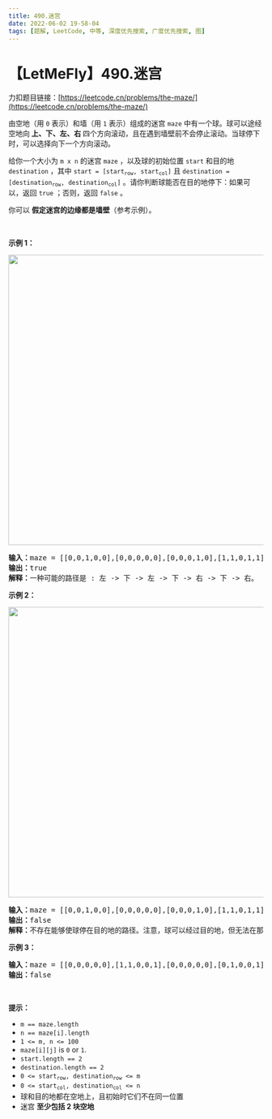 ```yaml
---
title: 490.迷宫
date: 2022-06-02 19-58-04
tags: [题解, LeetCode, 中等, 深度优先搜索, 广度优先搜索, 图]
---
```


# 【LetMeFly】490.迷宫

力扣题目链接：[https://leetcode.cn/problems/the-maze/](https://leetcode.cn/problems/the-maze/)

由空地（用 <code>0</code> 表示）和墙（用 <code>1</code> 表示）组成的迷宫 <code>maze</code> 中有一个球。球可以途经空地向<strong> 上、下、左、右 </strong>四个方向滚动，且在遇到墙壁前不会停止滚动。当球停下时，可以选择向下一个方向滚动。
<div class="top-view__1vxA">
<div class="original__bRMd">
<div>
<p>给你一个大小为 <code>m x n</code> 的迷宫 <code>maze</code> ，以及球的初始位置 <code>start</code> 和目的地 <code>destination</code> ，其中 <code>start = [start<sub>row</sub>, start<sub>col</sub>]</code> 且 <code>destination = [destination<sub>row</sub>, destination<sub>col</sub>]</code> 。请你判断球能否在目的地停下：如果可以，返回 <code>true</code> ；否则，返回 <code>false</code> 。</p>

<p>你可以 <strong>假定迷宫的边缘都是墙壁</strong>（参考示例）。</p>

<p> </p>

<p><strong>示例 1：</strong></p>
<img alt="" src="https://assets.leetcode.com/uploads/2021/03/31/maze1-1-grid.jpg" style="width: 573px; height: 573px;" />
<pre>
<strong>输入：</strong>maze = [[0,0,1,0,0],[0,0,0,0,0],[0,0,0,1,0],[1,1,0,1,1],[0,0,0,0,0]], start = [0,4], destination = [4,4]
<strong>输出：</strong>true
<strong>解释：</strong>一种可能的路径是 : 左 -> 下 -> 左 -> 下 -> 右 -> 下 -> 右。
</pre>

<p><strong>示例 2：</strong></p>
<img alt="" src="https://assets.leetcode.com/uploads/2021/03/31/maze1-2-grid.jpg" style="width: 573px; height: 573px;" />
<pre>
<strong>输入：</strong>maze = [[0,0,1,0,0],[0,0,0,0,0],[0,0,0,1,0],[1,1,0,1,1],[0,0,0,0,0]], start = [0,4], destination = [3,2]
<strong>输出：</strong>false
<strong>解释：</strong>不存在能够使球停在目的地的路径。注意，球可以经过目的地，但无法在那里停驻。
</pre>

<p><strong>示例 3：</strong></p>

<pre>
<strong>输入：</strong>maze = [[0,0,0,0,0],[1,1,0,0,1],[0,0,0,0,0],[0,1,0,0,1],[0,1,0,0,0]], start = [4,3], destination = [0,1]
<strong>输出：</strong>false
</pre>

<p> </p>

<p><strong>提示：</strong></p>

<ul>
	<li><code>m == maze.length</code></li>
	<li><code>n == maze[i].length</code></li>
	<li><code>1 <= m, n <= 100</code></li>
	<li><code>maze[i][j]</code> is <code>0</code> or <code>1</code>.</li>
	<li><code>start.length == 2</code></li>
	<li><code>destination.length == 2</code></li>
	<li><code>0 <= start<sub>row</sub>, destination<sub>row</sub> <= m</code></li>
	<li><code>0 <= start<sub>col</sub>, destination<sub>col</sub> <= n</code></li>
	<li>球和目的地都在空地上，且初始时它们不在同一位置</li>
	<li>迷宫 <strong>至少包括 2 块空地</strong></li>
</ul>
</div>
</div>
</div>


    